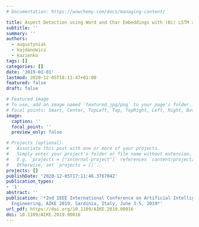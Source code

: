 ```yaml
---
# Documentation: https://wowchemy.com/docs/managing-content/

title: Aspect Detection using Word and Char Embeddings with (Bi) LSTM and CRF
subtitle: ''
summary: ''
authors:
  - augustyniak
  - kajdanowicz
  - kazienko
tags: []
categories: []
date: '2019-01-01'
lastmod: 2020-12-05T18:11:47+01:00
featured: false
draft: false

# Featured image
# To use, add an image named `featured.jpg/png` to your page's folder.
# Focal points: Smart, Center, TopLeft, Top, TopRight, Left, Right, BottomLeft, Bottom, BottomRight.
image:
  caption: ''
  focal_point: ''
  preview_only: false

# Projects (optional).
#   Associate this post with one or more of your projects.
#   Simply enter your project's folder or file name without extension.
#   E.g. `projects = ["internal-project"]` references `content/project/deep-learning/index.md`.
#   Otherwise, set `projects = []`.
projects: []
publishDate: '2020-12-05T17:11:46.376704Z'
publication_types:
- '1'
abstract: ''
publication: '*2nd IEEE International Conference on Artificial Intelligence and Knowledge
  Engineering, AIKE 2019, Sardinia, Italy, June 3-5, 2019*'
url_pdf: https://doi.org/10.1109/AIKE.2019.00016
doi: 10.1109/AIKE.2019.00016
---
```

